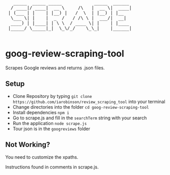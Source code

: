 <pre>
   _____  _____ _____            _____  ______ 
  / ____|/ ____|  __ \     /\   |  __ \|  ____|
 | (___ | |    | |__) |   /  \  | |__) | |__   
  \___ \| |    |  _  /   / /\ \ |  ___/|  __|  
  ____) | |____| | \ \  / ____ \| |    | |____ 
 |_____/ \_____|_|  \_\/_/    \_\_|    |______|
                                               
</pre>

# goog-review-scraping-tool

Scrapes Google reviews and returns .json files.

## Setup

- Clone Repository by typing `git clone https://github.com/iarobinson/review_scraping_tool` into your terminal
- Change directories into the folder `cd goog-review-scraping-tool`
- Install dependencies `npm i`
- Go to scrape.js and fill in the `searchTerm` string with your search
- Run the application `node scrape.js`
- Tour json is in the `googreviews` folder

## Not Working?

You need to customize the xpaths.

Instructions found in comments in scrape.js.